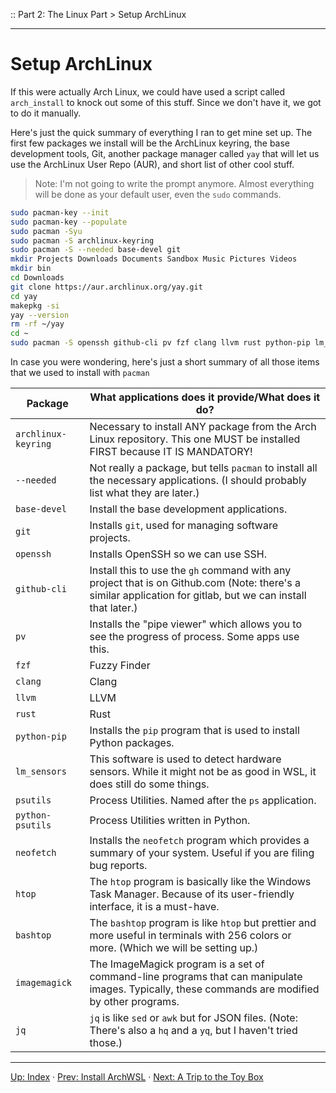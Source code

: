 :: Part 2: The Linux Part > Setup ArchLinux

---

# Setup ArchLinux

If this were actually Arch Linux, we could have used a script called `arch_install` to knock out some of this stuff. Since we don't have it, we got to do it manually.

Here's just the quick summary of everything I ran to get mine set up.  The first few packages we install will be the ArchLinux keyring, the base development tools, Git, another package manager called `yay` that will let us use the ArchLinux User Repo (AUR), and short list of other cool stuff.

> Note: I'm not going to write the prompt anymore. Almost everything will be done as your default user, even the `sudo` commands.

```bash
sudo pacman-key --init
sudo pacman-key --populate
sudo pacman -Syu
sudo pacman -S archlinux-keyring                                            # Note: ArchWSL says this is optional, but THIS PACKAGE IS MANDATORY! It should be the first one installed.
sudo pacman -S --needed base-devel git                                      # When you install the `base-devel` package for ArchWSL, `fakeroot` and `fakeroot-tcp` are in conflict. When asked if you want to replace `fakeroot-tcp` with `fakeroot` SAY NO!
mkdir Projects Downloads Documents Sandbox Music Pictures Videos            # Just some placeholder directories. I should really make them soft-links to their Windows counterpart later.
mkdir bin                                                                   # Add this directory. It should be added to your `$PATH`. You can use this directory to launch scripts that you write to do tasks
cd Downloads                                                                # Switch to the Downloads directory
git clone https://aur.archlinux.org/yay.git                                 # This will install `yay` which will allow you access to the ArchLinux User Repository.
cd yay                                                                      # Go to the yay directory (This should be in the Downloads directory)
makepkg -si                                                                 # Make the `yay` package, this will also install the Go Language (`golang`) that `yay` needs to do stuff.
yay --version                                                               # Verify that yay was installed.
rm -rf ~/yay                                                                # With yay successfully installed, you may remove the `yay` folder in your home directory. (This is optional)
cd ~
sudo pacman -S openssh github-cli pv fzf clang llvm rust python-pip lm_sensors psutils python-psutil neofetch htop bashtop imagemagick jq
```

In case you were wondering, here's just a short summary of all those items that we used to install with `pacman`

| Package | What applications does it provide/What does it do? |
|-----------------------|--------------------------------------|
| `archlinux-keyring`   | Necessary to install ANY package from the Arch Linux repository. This one MUST be installed FIRST because IT IS MANDATORY! |
| `--needed`            | Not really a package, but tells `pacman` to install all the necessary applications. (I should probably list what they are later.) |
| `base-devel`          | Install the base development applications. |
| `git`                 | Installs `git`, used for managing software projects. |
| `openssh`             | Installs OpenSSH so we can use SSH. |
| `github-cli`          | Install this to use the `gh` command with any project that is on Github.com (Note: there's a similar application for gitlab, but we can install that later.) |
| `pv`                  | Installs the "pipe viewer" which allows you to see the progress of process. Some apps use this. |
| `fzf`                 | Fuzzy Finder |
| `clang`               | Clang |
| `llvm`                | LLVM  |
| `rust`                | Rust  |
| `python-pip`          | Installs the `pip` program that is used to install Python packages. |
| `lm_sensors`          | This software is used to detect hardware sensors. While it might not be as good in WSL, it does still do some things. |
| `psutils`             | Process Utilities. Named after the `ps` application. |
| `python-psutils`      | Process Utilities written in Python. |
| `neofetch`            | Installs the `neofetch` program which provides a summary of your system. Useful if you are filing bug reports. |
| `htop`                | The `htop` program is basically like the Windows Task Manager. Because of its user-friendly interface, it is a must-have. |
| `bashtop`             | The `bashtop` program is like `htop` but prettier and more useful in terminals with 256 colors or more. (Which we will be setting up.) |
| `imagemagick`         | The ImageMagick program is a set of command-line programs that can manipulate images.  Typically, these commands are modified by other programs. |
| `jq`                  | `jq` is like `sed` or `awk` but for JSON files.  (Note: There's also a `hq` and a `yq`, but I haven't tried those.) |

---
[Up: Index](../00-START_HERE.md) &middot;
[Prev: Install ArchWSL](../Part1/04-InstallArchWSL.md) &middot;
[Next: A Trip to the Toy Box](02-ToysAndTools.md)
